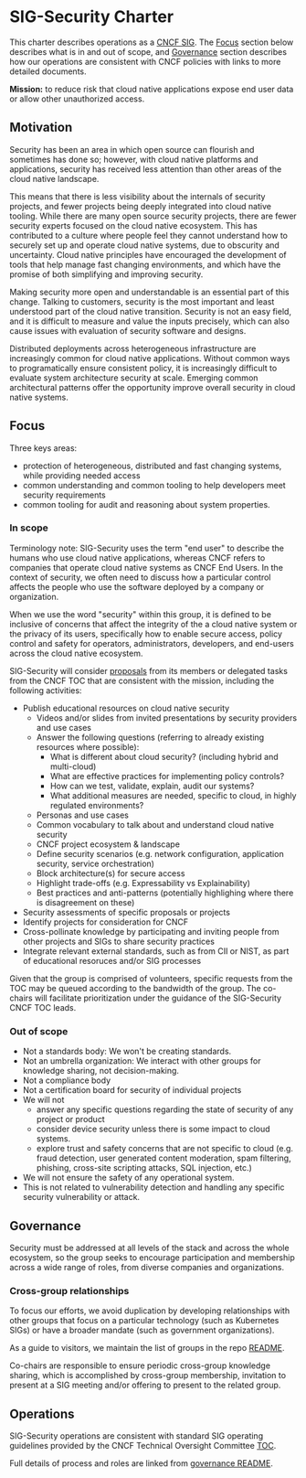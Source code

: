 # SIG-Security Charter

This charter describes operations as a [CNCF SIG](https://github.com/cncf/toc/blob/master/sigs/). The [Focus](#focus) section below describes what is in and out of scope,
and [Governance](#governance) section describes how our operations are consistent with CNCF policies with links to more detailed documents.

**Mission:** to reduce risk that cloud native
applications expose end user data or allow other unauthorized access.

## Motivation
Security has been an area in which open source can flourish and sometimes
has done so; however, with cloud native platforms and applications, security
has received less attention than other areas of the cloud native landscape.

This means that there is less visibility about the internals of security
projects, and fewer projects being deeply integrated into cloud native tooling.
While there are many open source security projects, there are fewer security
experts focused on the cloud native ecosystem. This has contributed to a culture
where people feel they cannot understand how to securely set up and operate
cloud native systems, due to obscurity and uncertainty. Cloud native principles
have encouraged the development of tools that help manage fast changing
environments, and which have the promise of both simplifying and improving
security.

Making security more open and understandable is an essential part of this
change. Talking to customers, security is the most important and least
understood part of the cloud native transition. Security is not an easy field,
and it is difficult to measure and value the inputs precisely, which can also
cause issues with evaluation of security software and designs.

Distributed deployments across heterogeneous infrastructure are increasingly
common for cloud native applications.
Without common ways to programatically ensure consistent policy,
it is increasingly difficult to evaluate system architecture security at scale.
Emerging common architectural patterns offer the opportunity
improve overall security in cloud native systems.

## Focus

Three keys areas:
* protection of heterogeneous, distributed and fast changing systems, while
providing needed access
* common understanding and common tooling to help developers meet security
requirements
* common tooling for audit and reasoning about system properties.

### In scope

Terminology note: SIG-Security uses the term "end user" to describe the humans
who use cloud native applications, whereas CNCF refers to companies that operate
cloud native systems as CNCF End Users. In the context of security, we often
need to discuss how a particular control affects the people who use the software
deployed by a company or organization.

When we use the word "security" within this group, it is defined to be inclusive
of concerns that affect the integrity of the a cloud native
system or the privacy of its users,  specifically how to enable secure
access, policy control and safety for operators, administrators,
developers, and end-users  across the cloud native ecosystem.

SIG-Security will consider [proposals](proccess.md) from its members or delegated
tasks from the CNCF TOC that are consistent with the mission, including
the following activities:

* Publish educational resources on cloud native security
  * Videos and/or slides from invited presentations by security providers and use cases
  * Answer the following questions (referring to already existing resources where possible):
      * What is different about cloud security? (including hybrid and multi-cloud)
      * What are effective practices for implementing policy controls?
      * How can we test, validate, explain, audit our systems?
      * What additional measures are needed, specific to cloud, in highly regulated environments?
  * Personas and use cases
  * Common vocabulary to talk about and understand cloud native security
  * CNCF project ecosystem & landscape
  * Define security scenarios (e.g. network configuration, application security, service orchestration)
  * Block architecture(s) for secure access
  * Highlight trade-offs (e.g. Expressability vs Explainability)
  * Best practices and anti-patterns (potentially highlighing where there is disagreement on these)
* Security assessments of specific proposals or projects
* Identify projects for consideration for CNCF
* Cross-pollinate knowledge by participating and inviting people from other projects and SIGs to share security practices
* Integrate relevant external standards, such as from CII or NIST, as part of educational resoruces and/or SIG processes

Given that the group is comprised of volunteers, specific requests from the TOC
may be queued according to the bandwidth of the group. The co-chairs will
facilitate prioritization under the guidance of the SIG-Security CNCF TOC leads.

### Out of scope
* Not a standards body: We won't be creating standards.
* Not an umbrella organization: We interact with other groups for knowledge
  sharing, not decision-making.
* Not a compliance body
* Not a certification board for security of individual projects
* We will not
  * answer any specific questions regarding the state of security of any project
    or product
  * consider device security unless there is some impact to cloud systems.
  * explore trust and safety concerns that are not specific to cloud
    (e.g. fraud detection, user generated content moderation, spam filtering,
    phishing, cross-site scripting attacks, SQL injection, etc.)
* We will not ensure the safety of any operational system.
* This is not related to vulnerability detection and handling any specific
  security vulnerability or attack.

## Governance

Security must be addressed at all levels of the stack and across the whole
ecosystem, so the group seeks to encourage participation and membership across
a wide range of roles, from diverse companies and organizations.

### Cross-group relationships
To focus our efforts, we avoid duplication by developing relationships with
other groups that
focus on a particular technology (such as Kubernetes SIGs) or have a broader
mandate (such as government organizations).

As a guide to visitors, we maintain the list of groups in the repo
[README](https://github.com/cncf/sig-security#related-groups).

Co-chairs are responsible to ensure periodic cross-group knowledge sharing,
which is accomplished by cross-group membership, invitation to present at
a SIG meeting and/or offering to present to the related group.

## Operations
SIG-Security operations are consistent with standard SIG operating guidelines
provided by the CNCF Technical Oversight Committee
[TOC](https://github.com/cncf/toc). 

Full details of process and roles are linked from [governance README](/governance).
